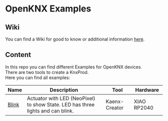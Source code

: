 # OpenKNX Examples

## Wiki
You can find a Wiki for good to know or additional information [here](https://github.com/thewhobox/KNX_Test/wiki).  

## Content

In this repo you can find different Examples for OpenKNX devices.  
There are two tools to create a KnxProd.  
Here you can find all examples:

|Name|Description|Tool|Hardware|
|---|---|---|---|
|[Blink](XIAO_RP2040_Blink/)|Actuator with LED (NeoPixel) to show State. LED has three lights and can blink.|Kaenx-Creator|XIAO RP2040|